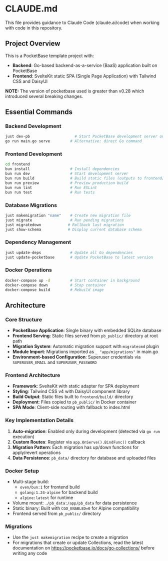 # CLAUDE.md

This file provides guidance to Claude Code (claude.ai/code) when working with code in this repository.

## Project Overview

This is a PocketBase template project with:
- **Backend**: Go-based backend-as-a-service (BaaS) application built on PocketBase
- **Frontend**: SvelteKit static SPA (Single Page Application) with Tailwind CSS and DaisyUI

**NOTE:** The version of pocketbase used is greater than v0.28 which introduced several breaking changes.

## Essential Commands

### Backend Development
```bash
just dev-pb                    # Start PocketBase development server on port 8090
go run main.go serve         # Alternative: direct Go command
```

### Frontend Development
```bash
cd frontend
bun install                  # Install dependencies
bun run dev                  # Start development server
bun run build                # Build static files (outputs to frontend/build)
bun run preview              # Preview production build
bun run lint                 # Run ESLint
bun run test                 # Run tests
```

### Database Migrations
```bash
just makemigration "name"    # Create new migration file
just migrate                 # Run pending migrations
just migratedown            # Rollback last migration
just show-schema            # Display current database schema
```

### Dependency Management
```bash
just update-deps             # Update all Go dependencies
just update-pocketbase       # Update PocketBase to latest version
```

### Docker Operations
```bash
docker-compose up -d         # Start container in background
docker-compose down          # Stop container
docker-compose build         # Rebuild image
```

## Architecture

### Core Structure
- **PocketBase Application**: Single binary with embedded SQLite database
- **Frontend Serving**: Static files served from `pb_public/` directory at root path
- **Migration System**: Automatic migration support with `migratecmd` plugin
- **Module Import**: Migrations imported as `_ "app/migrations"` in main.go
- **Environment-based Configuration**: Superuser credentials via `SUPERUSER_EMAIL` and `SUPERUSER_PASSWORD`

### Frontend Architecture
- **Framework**: SvelteKit with static adapter for SPA deployment
- **Styling**: Tailwind CSS v4 with DaisyUI component library
- **Build Output**: Static files built to `frontend/build/` directory
- **Deployment**: Files copied to `pb_public/` in Docker container
- **SPA Mode**: Client-side routing with fallback to index.html

### Key Implementation Details
1. **Auto-migration**: Enabled only during development (detected via `go run` execution)
2. **Custom Routes**: Register via `app.OnServe().BindFunc()` callback
3. **Migration Pattern**: Each migration has up/down functions for apply/revert operations
4. **Data Persistence**: `pb_data/` directory for database and uploaded files

### Docker Setup
- Multi-stage build: 
  - `oven/bun:1` for frontend build
  - `golang:1.24-alpine` for backend build
  - `alpine:latest` for runtime
- Volume mount: `./pb_data:/app/pb_data` for data persistence
- Static binary: Built with `CGO_ENABLED=0` for Alpine compatibility
- Frontend served from `pb_public/` directory

### Migrations
- Use the `just makemigration` recipe to create a migration
- For migrations that create or update Collections, read the latest documentation on https://pocketbase.io/docs/go-collections/ before writing any code

